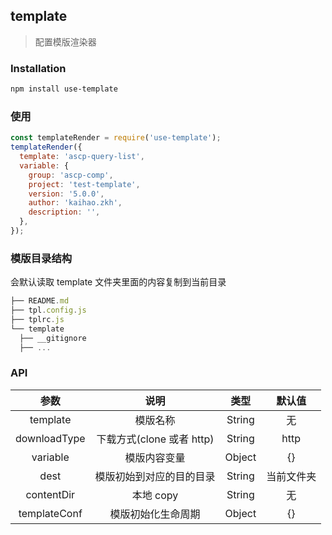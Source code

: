 ## template

> 配置模版渲染器

### Installation

```bash
npm install use-template
```

### 使用

```js
const templateRender = require('use-template');
templateRender({
  template: 'ascp-query-list',
  variable: {
    group: 'ascp-comp',
    project: 'test-template',
    version: '5.0.0',
    author: 'kaihao.zkh',
    description: '',
  },
});
```

### 模版目录结构

会默认读取 template 文件夹里面的内容复制到当前目录

```js
├── README.md
├── tpl.config.js
├── tplrc.js
└── template
  ├── __gitignore
  ├── ...
```

### API

|     参数     |           说明            |  类型  |   默认值   |
| :----------: | :-----------------------: | :----: | :--------: |
|   template   |         模版名称          | String |     无     |
| downloadType | 下载方式(clone 或者 http) | String |    http    |
|   variable   |       模版内容变量        | Object |     {}     |
|     dest     | 模版初始到对应的目的目录  | String | 当前文件夹 |
|  contentDir  |         本地 copy         | String |     无     |
| templateConf |    模版初始化生命周期     | Object |     {}     |

